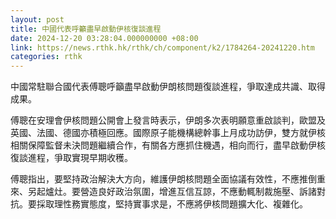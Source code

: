 ```yaml
---
layout: post
title: 中國代表呼籲盡早啟動伊核復談進程
date: 2024-12-20 03:28:04.000000000 +08:00
link: https://news.rthk.hk/rthk/ch/component/k2/1784264-20241220.htm
categories: rthk
---
```


中國常駐聯合國代表傅聰呼籲盡早啟動伊朗核問題復談進程，爭取達成共識、取得成果。

傅聰在安理會伊核問題公開會上發言時表示，伊朗多次表明願意重啟談判，歐盟及英國、法國、德國亦積極回應。國際原子能機構總幹事上月成功訪伊，雙方就伊核相關保障監督未決問題繼續合作，有關各方應抓住機遇，相向而行，盡早啟動伊核復談進程，爭取實現早期收穫。

傅聰指出，要堅持政治解決大方向，維護伊朗核問題全面協議有效性，不應推倒重來、另起爐灶。要營造良好政治氛圍，增進互信互諒，不應動輒制裁施壓、訴諸對抗。要採取理性務實態度，堅持實事求是，不應將伊核問題擴大化、複雜化。
